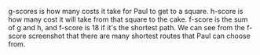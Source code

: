 g-scores is how many costs it take for Paul to get to a square.
h-score is how many cost it will take from that square to the cake. 
f-score is the sum of g and h, and f-score is 18 if it's the shortest path. We can see from the f-score screenshot 
that there are many shortest routes that Paul can choose from. 

